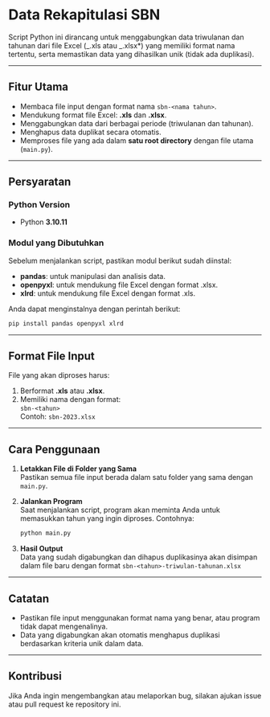 # Data Rekapitulasi SBN

Script Python ini dirancang untuk menggabungkan data triwulanan dan tahunan dari file Excel (_.xls atau _.xlsx\*) yang memiliki format nama tertentu, serta memastikan data yang dihasilkan unik (tidak ada duplikasi).

---

## Fitur Utama

- Membaca file input dengan format nama `sbn-<nama tahun>`.
- Mendukung format file Excel: **.xls** dan **.xlsx**.
- Menggabungkan data dari berbagai periode (triwulanan dan tahunan).
- Menghapus data duplikat secara otomatis.
- Memproses file yang ada dalam **satu root directory** dengan file utama (`main.py`).

---

## Persyaratan

### Python Version

- Python **3.10.11**

### Modul yang Dibutuhkan

Sebelum menjalankan script, pastikan modul berikut sudah diinstal:

- **pandas**: untuk manipulasi dan analisis data.
- **openpyxl**: untuk mendukung file Excel dengan format .xlsx.
- **xlrd**: untuk mendukung file Excel dengan format .xls.

Anda dapat menginstalnya dengan perintah berikut:

```bash
pip install pandas openpyxl xlrd
```

---

## Format File Input

File yang akan diproses harus:

1. Berformat **.xls** atau **.xlsx**.
2. Memiliki nama dengan format:  
   `sbn-<tahun>`  
   Contoh: `sbn-2023.xlsx`

---

## Cara Penggunaan

1. **Letakkan File di Folder yang Sama**  
   Pastikan semua file input berada dalam satu folder yang sama dengan `main.py`.

2. **Jalankan Program**  
   Saat menjalankan script, program akan meminta Anda untuk memasukkan tahun yang ingin diproses. Contohnya:
   ```bash
   python main.py
   ```
3. **Hasil Output**  
   Data yang sudah digabungkan dan dihapus duplikasinya akan disimpan dalam file baru dengan format `sbn-<tahun>-triwulan-tahunan.xlsx`

---

## Catatan

- Pastikan file input menggunakan format nama yang benar, atau program tidak dapat mengenalinya.
- Data yang digabungkan akan otomatis menghapus duplikasi berdasarkan kriteria unik dalam data.

---

## Kontribusi

Jika Anda ingin mengembangkan atau melaporkan bug, silakan ajukan issue atau pull request ke repository ini.
